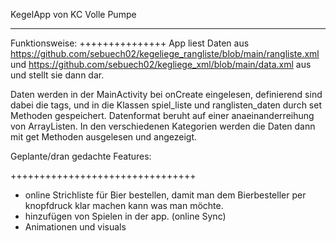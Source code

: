 KegelApp von KC Volle Pumpe
***************************


Funktionsweise:
+++++++++++++++
App liest Daten aus https://github.com/sebuech02/kegeliege_rangliste/blob/main/rangliste.xml und https://github.com/sebuech02/kegliege_xml/blob/main/data.xml aus und stellt sie dann dar.

Daten werden in der MainActivity bei onCreate eingelesen, definierend sind dabei die tags, und in die Klassen spiel_liste und ranglisten_daten durch set Methoden gespeichert. 
Datenformat beruht auf einer anaeinanderreihung von ArrayListen.
In den verschiedenen Kategorien werden die Daten dann mit get Methoden ausgelesen und angezeigt.

Geplante/dran gedachte Features:

++++++++++++++++++++++++++++++++
  - online Strichliste für Bier bestellen, damit man dem Bierbesteller per knopfdruck klar machen kann was man möchte.
  - hinzufügen von Spielen in der app. (online Sync)
  - Animationen und visuals

